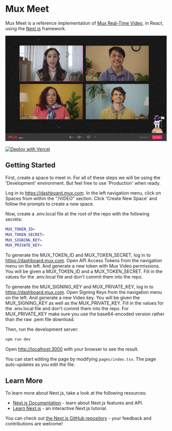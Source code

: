 # Mux Meet

Mux Meet is a reference implementation of [Mux Real-Time Video](https://mux.com/real-time-video), in React, using the [Next.js](https://nextjs.org/) framework.

![Four users in a Mux Meet call](/mux-meet.png)

[![Deploy with Vercel](https://vercel.com/button)](https://vercel.com/new/clone?repository-url=https%3A%2F%2Fgithub.com%2Fmuxinc%2Fmeet&env=MUX_TOKEN_ID,MUX_TOKEN_SECRET,MUX_SIGNING_KEY,MUX_PRIVATE_KEY&envDescription=Mux%20Meet%20needs%20API%20keys%20generated%20from%20the%20Mux%20Dashboard.&envLink=https%3A%2F%2Fdocs.mux.com%2Fguides%2Fvideo%2Fmake-api-requests)

## Getting Started

First, create a space to meet in. For all of these steps we will be using the 'Development' environment. But feel free to use 'Production' when ready.

Log in to https://dashboard.mux.com. In the left navigation menu, click on Spaces from within the "/VIDEO" section. Click 'Create New Space' and follow the prompts to create a new space.

Now, create a .env.local file at the root of the repo with the following secrets:

```bash
MUX_TOKEN_ID=
MUX_TOKEN_SECRET=
MUX_SIGNING_KEY=
MUX_PRIVATE_KEY=
```

To generate the MUX_TOKEN_ID and MUX_TOKEN_SECRET, log in to https://dashboard.mux.com. Open API Access Tokens from the navigation menu on the left. And generate a new token with Mux Video permissions. You will be given a MUX_TOKEN_ID and a MUX_TOKEN_SECRET. Fill in the values for the .env.local file and don't commit them into the repo.

To generate the MUX_SIGNING_KEY and MUX_PRIVATE_KEY, log in to https://dashboard.mux.com. Open Signing Keys from the navigation menu on the left. And generate a new Video key. You will be given the MUX_SIGNING_KEY as well as the MUX_PRIVATE_KEY. Fill in the values for the .env.local file and don't commit them into the repo. For MUX_PRIVATE_KEY make sure you use the base64-encoded version rather than the raw .pem file download.

Then, run the development server:

```bash
npm run dev
```

Open [http://localhost:3000](http://localhost:3000) with your browser to see the result.

You can start editing the page by modifying `pages/index.tsx`. The page auto-updates as you edit the file.

## Learn More

To learn more about Next.js, take a look at the following resources:

- [Next.js Documentation](https://nextjs.org/docs) - learn about Next.js features and API.
- [Learn Next.js](https://nextjs.org/learn) - an interactive Next.js tutorial.

You can check out [the Next.js GitHub repository](https://github.com/vercel/next.js/) - your feedback and contributions are welcome!
